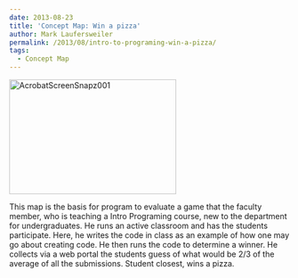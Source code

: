 ```yaml
---
date: 2013-08-23
title: 'Concept Map: Win a pizza'
author: Mark Laufersweiler
permalink: /2013/08/intro-to-programing-win-a-pizza/
tags:
  - Concept Map
---
```

[<img class="alignnone size-medium wp-image-4093" alt="AcrobatScreenSnapz001" src="http://teaching.software-carpentry.org/wp-content/uploads/2013/08/AcrobatScreenSnapz001-300x206.png" width="300" height="206" />][1]

This map is the basis for program to evaluate a game that the faculty member, who is teaching a Intro Programing course, new to the department for undergraduates. He runs an active classroom and has the students participate. Here, he writes the code in class as an example of how one may go about creating code. He then runs the code to determine a winner. He collects via a web portal the students guess of what would be 2/3 of the average of all the submissions. Student closest, wins a pizza.

 [1]: http://teaching.software-carpentry.org/wp-content/uploads/2013/08/AcrobatScreenSnapz001.png
